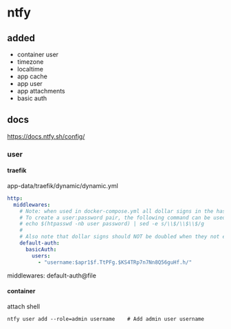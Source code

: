 # ntfy

## added

- container user
- timezone
- localtime
- app cache
- app user
- app attachments
- basic auth

## docs

<https://docs.ntfy.sh/config/>

### user

#### traefik

app-data/traefik/dynamic/dynamic.yml

```yml
http:
  middlewares:
    # Note: when used in docker-compose.yml all dollar signs in the hash need to be doubled for escaping.
    # To create a user:password pair, the following command can be used:
    # echo $(htpasswd -nb user password) | sed -e s/\\$/\\$\\$/g
    #
    # Also note that dollar signs should NOT be doubled when they not evaluated (e.g. Ansible docker_container module).
    default-auth:
      basicAuth:
        users:
          - "username:$apr1$f.TtPFg.$KS4TRp7n7Nn8Q56guHf.h/"
```
middlewares: default-auth@file

#### container

attach shell

```
ntfy user add --role=admin username    # Add admin user username
```

